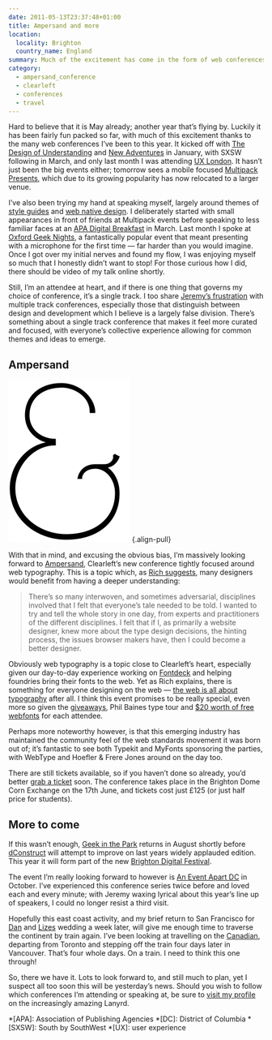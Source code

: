 ```yaml
---
date: 2011-05-13T23:37:48+01:00
title: Ampersand and more
location:
  locality: Brighton
  country_name: England
summary: Much of the excitement has come in the form of web conferences, and looking back, I find it surprising just how many I’ve attended this year already.
category:
  - ampersand_conference
  - clearleft
  - conferences
  - travel
---
```


Hard to believe that it is May already; another year that’s flying by. Luckily it has been fairly fun packed so far, with much of this excitement thanks to the many web conferences I’ve been to this year. It kicked off with [The Design of Understanding][1] and [New Adventures][2] in January, with SXSW following in March, and only last month I was attending [UX London][3]. It hasn’t just been the big events either; tomorrow sees a mobile focused [Multipack Presents][4], which due to its growing popularity has now relocated to a larger venue.

I’ve also been trying my hand at speaking myself, largely around themes of [style guides][5] and [web native design][6]. I deliberately started with small appearances in front of friends at Multipack events before speaking to less familiar faces at an [APA Digital Breakfast][7] in March. Last month I spoke at [Oxford Geek Nights][8], a fantastically popular event that meant presenting with a microphone for the first time — far harder than you would imagine. Once I got over my initial nerves and found my flow, I was enjoying myself so much that I honestly didn’t want to stop! For those curious how I did, there should be video of my talk online shortly.

Still, I’m an attendee at heart, and if there is one thing that governs my choice of conference, it’s a single track. I too share [Jeremy’s frustration][9] with multiple track conferences, especially those that distinguish between design and development which I believe is a largely false division. There’s something about a single track conference that makes it feel more curated and focused, with everyone’s collective experience allowing for common themes and ideas to emerge.

## Ampersand

![Ampersand logo.](/media/2011/133/a1/ampersand.svg)
{.align-pull}

With that in mind, and excusing the obvious bias, I’m massively looking forward to [Ampersand][10], Clearleft’s new conference tightly focused around web typography. This is a topic which, as [Rich suggests][11], many designers would benefit from having a deeper understanding:

> There’s so many interwoven, and sometimes adversarial, disciplines involved that I felt that everyone’s tale needed to be told. I wanted to try and tell the whole story in one day, from experts and practitioners of the different disciplines. I felt that if I, as primarily a website designer, knew more about the type design decisions, the hinting process, the issues browser makers have, then I could become a better designer.

Obviously web typography is a topic close to Clearleft’s heart, especially given our day-to-day experience working on [Fontdeck][12] and helping foundries bring their fonts to the web. Yet as Rich explains, there is something for everyone designing on the web — [the web is all about typography][13] after all. I think this event promises to be really special, even more so given the [giveaways][14], Phil Baines type tour and [$20 worth of free webfonts][15] for each attendee.

Perhaps more noteworthy however, is that this emerging industry has maintained the community feel of the web standards movement it was born out of; it’s fantastic to see both Typekit and MyFonts sponsoring the parties, with WebType and Hoefler & Frere Jones around on the day too.

There are still tickets available, so if you haven’t done so already, you’d better [grab a ticket][16] soon. The conference takes place in the Brighton Dome Corn Exchange on the 17th June, and tickets cost just £125 (or just half price for students).

## More to come

If this wasn’t enough, [Geek in the Park][17] returns in August shortly before [dConstruct][18] will attempt to improve on last years widely applauded edition. This year it will form part of the new [Brighton Digital Festival][19].

The event I’m really looking forward to however is [An Event Apart DC][20] in October. I’ve experienced this conference series twice before and loved each and every minute; with Jeremy waxing lyrical about this year’s line up of speakers, I could no longer resist a third visit.

Hopefully this east coast activity, and my brief return to San Francisco for [Dan][21] and [Lizes][22] wedding a week later, will give me enough time to traverse the continent by train again. I’ve been looking at travelling on the [Canadian][23], departing from Toronto and stepping off the train four days later in Vancouver. That’s four whole days. On a train. I need to think this one through!

So, there we have it. Lots to look forward to, and still much to plan, yet I suspect all too soon this will be yesterday’s news. Should you wish to follow which conferences I’m attending or speaking at, be sure to [visit my profile][24] on the increasingly amazing Lanyrd.

[1]: http://www.thedesignofunderstanding.com/
[2]: http://newadventuresconf.com/
[3]: http://2011.uxlondon.com/
[4]: http://multipack.co.uk/presents/mobile-development/
[5]: /2010/324/e1/multipack_presents_the_design_process/
[6]: /2011/067/e1/apa_digital_breakfast/
[7]: http://www.apa.co.uk/news/digital-breakfast-web-design-trends-tues-08-march/
[8]: http://oxford.geeknights.net/2011/apr-13th/
[9]: https://adactio.com/journal/4557/
[10]: http://ampersandconf.com/
[11]: http://clagnut.com/blog/2361/
[12]: http://fontdeck.com/
[13]: http://www.informationarchitects.jp/en/the-web-is-all-about-typography-period/
[14]: http://www.ligatureloopandstem.com/product/lesson-plan-second-flight/
[15]: http://blog.fontdeck.com/post/5336616916/
[16]: http://ampersandconf.eventbrite.com/
[17]: http://2011.geekinthepark.co.uk/
[18]: http://2011.dconstruct.org/
[19]: http://brightondigitalfestival.co.uk/
[20]: http://aneventapart.com/2011/dc/
[21]: https://twitter.com/dpc47
[22]: https://twitter.com/lizes
[23]: https://en.wikipedia.org/wiki/Canadian_(train)
[24]: http://lanyrd.com/people/paulrobertlloyd/

*[APA]: Association of Publishing Agencies
*[DC]: District of Columbia
*[SXSW]: South by SouthWest
*[UX]: user experience
